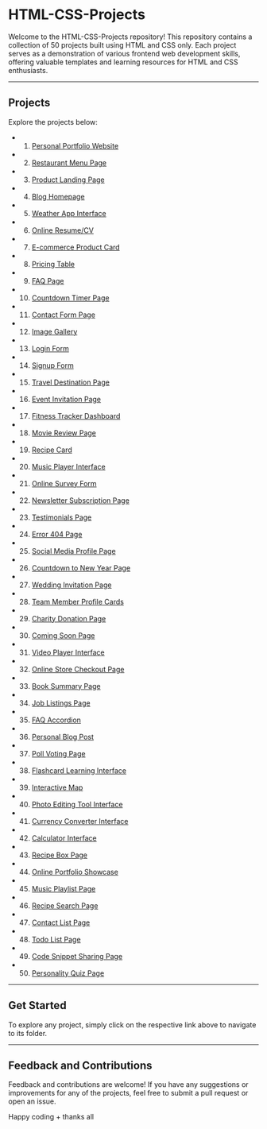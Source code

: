 # HTML-CSS-Projects

Welcome to the HTML-CSS-Projects repository! This repository contains a collection of 50 projects built using HTML and CSS only. Each project serves as a demonstration of various frontend web development skills, offering valuable templates and learning resources for HTML and CSS enthusiasts.

---

## Projects

Explore the projects below:

- 1. [Personal Portfolio Website](Personal_Portfolio_Website)
- 2. [Restaurant Menu Page](Restaurant_Menu_Page)
- 3. [Product Landing Page](Product_Landing_Page)
- 4. [Blog Homepage](Blog_Homepage)
- 5. [Weather App Interface](Weather_App_Interface)
- 6. [Online Resume/CV](Online_Resume_CV)
- 7. [E-commerce Product Card](E-commerce_Product_Card)
- 8. [Pricing Table](Pricing_Table)
- 9. [FAQ Page](FAQ_Page)
- 10. [Countdown Timer Page](Countdown_Timer_Page)
- 11. [Contact Form Page](Contact_Form_Page)
- 12. [Image Gallery](Image_Gallery)
- 13. [Login Form](Login_Form)
- 14. [Signup Form](Signup_Form)
- 15. [Travel Destination Page](Travel_Destination_Page)
- 16. [Event Invitation Page](Event_Invitation_Page)
- 17. [Fitness Tracker Dashboard](Fitness_Tracker_Dashboard)
- 18. [Movie Review Page](Movie_Review_Page)
- 19. [Recipe Card](Recipe_Card)
- 20. [Music Player Interface](Music_Player_Interface)
- 21. [Online Survey Form](Online_Survey_Form)
- 22. [Newsletter Subscription Page](Newsletter_Subscription_Page)
- 23. [Testimonials Page](Testimonials_Page)
- 24. [Error 404 Page](Error_404_Page)
- 25. [Social Media Profile Page](Social_Media_Profile_Page)
- 26. [Countdown to New Year Page](Countdown_to_New_Year_Page)
- 27. [Wedding Invitation Page](Wedding_Invitation_Page)
- 28. [Team Member Profile Cards](Team_Member_Profile_Cards)
- 29. [Charity Donation Page](Charity_Donation_Page)
- 30. [Coming Soon Page](Coming_Soon_Page)
- 31. [Video Player Interface](Video_Player_Interface)
- 32. [Online Store Checkout Page](Online_Store_Checkout_Page)
- 33. [Book Summary Page](Book_Summary_Page)
- 34. [Job Listings Page](Job_Listings_Page)
- 35. [FAQ Accordion](FAQ_Accordion)
- 36. [Personal Blog Post](Personal_Blog_Post)
- 37. [Poll Voting Page](Poll_Voting_Page)
- 38. [Flashcard Learning Interface](Flashcard_Learning_Interface)
- 39. [Interactive Map](Interactive_Map)
- 40. [Photo Editing Tool Interface](Photo_Editing_Tool_Interface)
- 41. [Currency Converter Interface](Currency_Converter_Interface)
- 42. [Calculator Interface](Calculator_Interface)
- 43. [Recipe Box Page](Recipe_Box_Page)
- 44. [Online Portfolio Showcase](Online_Portfolio_Showcase)
- 45. [Music Playlist Page](Music_Playlist_Page)
- 46. [Recipe Search Page](Recipe_Search_Page)
- 47. [Contact List Page](Contact_List_Page)
- 48. [Todo List Page](Todo_List_Page)
- 49. [Code Snippet Sharing Page](Code_Snippet_Sharing_Page)
- 50. [Personality Quiz Page](Personality_Quiz_Page)

---

## Get Started

To explore any project, simply click on the respective link above to navigate to its folder.

---

## Feedback and Contributions

Feedback and contributions are welcome! If you have any suggestions or improvements for any of the projects, feel free to submit a pull request or open an issue.

Happy coding + thanks all
